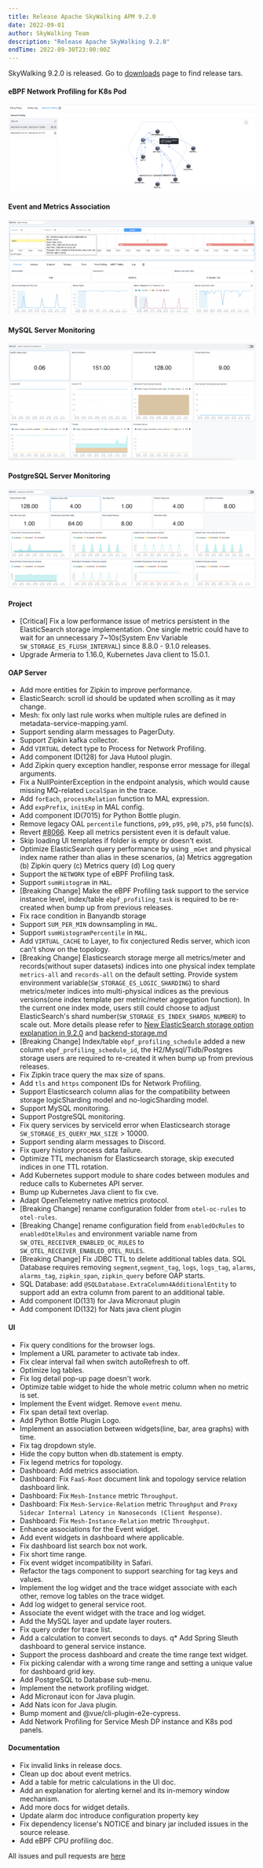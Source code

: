 ```yaml
---
title: Release Apache SkyWalking APM 9.2.0
date: 2022-09-01
author: SkyWalking Team
description: "Release Apache SkyWalking 9.2.0"
endTime: 2022-09-30T23:00:00Z
---
```


SkyWalking 9.2.0 is released. Go to [downloads](/downloads) page to find release tars.

#### eBPF Network Profiling for K8s Pod

<img src="ebpf.png">

#### Event and Metrics Association

<img src="event-association.png">

#### MySQL Server Monitoring

<img src="mysql.png">

#### PostgreSQL Server Monitoring

<img src="pg.png">

#### Project

- [Critical] Fix a low performance issue of metrics persistent in the ElasticSearch storage implementation. One single
  metric could have to wait for an unnecessary 7~10s(System Env Variable `SW_STORAGE_ES_FLUSH_INTERVAL`) since 8.8.0 -
  9.1.0 releases.
- Upgrade Armeria to 1.16.0, Kubernetes Java client to 15.0.1.

#### OAP Server

- Add more entities for Zipkin to improve performance.
- ElasticSearch: scroll id should be updated when scrolling as it may change.
- Mesh: fix only last rule works when multiple rules are defined in metadata-service-mapping.yaml.
- Support sending alarm messages to PagerDuty.
- Support Zipkin kafka collector.
- Add `VIRTUAL` detect type to Process for Network Profiling.
- Add component ID(128) for Java Hutool plugin.
- Add Zipkin query exception handler, response error message for illegal arguments.
- Fix a NullPointerException in the endpoint analysis, which would cause missing MQ-related `LocalSpan` in the trace.
- Add `forEach`, `processRelation` function to MAL expression.
- Add `expPrefix`, `initExp` in MAL config.
- Add component ID(7015) for Python Bottle plugin.
- Remove legacy OAL `percentile` functions, `p99`, `p95`, `p90`, `p75`, `p50` func(s).
- Revert [#8066](https://github.com/apache/skywalking/pull/8066). Keep all metrics persistent even it is default value.
- Skip loading UI templates if folder is empty or doesn't exist.
- Optimize ElasticSearch query performance by using `_mGet` and physical index name rather than alias in these
  scenarios, (a) Metrics aggregation (b) Zipkin query (c) Metrics query (d) Log query
- Support the `NETWORK` type of eBPF Profiling task.
- Support `sumHistogram` in `MAL`.
- [Breaking Change] Make the eBPF Profiling task support to the service instance level,
  index/table `ebpf_profiling_task` is required to be re-created when bump up from previous releases.
- Fix race condition in Banyandb storage
- Support `SUM_PER_MIN` downsampling in `MAL`.
- Support `sumHistogramPercentile` in `MAL`.
- Add `VIRTUAL_CACHE` to Layer, to fix conjectured Redis server, which icon can't show on the topology.
- [Breaking Change] Elasticsearch storage merge all metrics/meter and records(without super datasets) indices into one
  physical index template `metrics-all` and `records-all` on the default setting.
  Provide system environment variable(`SW_STORAGE_ES_LOGIC_SHARDING`) to shard metrics/meter indices into
  multi-physical indices as the previous versions(one index template per metric/meter aggregation function).
  In the current one index mode, users still could choose to adjust ElasticSearch's shard
  number(`SW_STORAGE_ES_INDEX_SHARDS_NUMBER`) to scale out.
  More details please refer to [New ElasticSearch storage option explanation in 9.2.0](../FAQ/New-ElasticSearch-storage-option-explanation-in-9.2.0.md)
  and [backend-storage.md](../setup/backend/backend-storage.md)
- [Breaking Change] Index/table `ebpf_profiling_schedule` added a new column `ebpf_profiling_schedule_id`,
  the H2/Mysql/Tidb/Postgres storage users are required to re-created it when bump up from previous releases.
- Fix Zipkin trace query the max size of spans.
- Add `tls` and `https` component IDs for Network Profiling.
- Support Elasticsearch column alias for the compatibility between storage logicSharding model and no-logicSharding model.
- Support MySQL monitoring.
- Support PostgreSQL monitoring.
- Fix query services by serviceId error when Elasticsearch storage `SW_STORAGE_ES_QUERY_MAX_SIZE` > 10000.
- Support sending alarm messages to Discord.
- Fix query history process data failure.
- Optimize TTL mechanism for Elasticsearch storage, skip executed indices in one TTL rotation.
- Add Kubernetes support module to share codes between modules and reduce calls to Kubernetes API server.
- Bump up Kubernetes Java client to fix cve.
- Adapt OpenTelemetry native metrics protocol.
- [Breaking Change] rename configuration folder from `otel-oc-rules` to `otel-rules`.
- [Breaking Change] rename configuration field from `enabledOcRules` to `enabledOtelRules` and
  environment variable name from `SW_OTEL_RECEIVER_ENABLED_OC_RULES` to `SW_OTEL_RECEIVER_ENABLED_OTEL_RULES`.
- [Breaking Change] Fix JDBC TTL to delete additional tables data.
  SQL Database requires removing `segment`,`segment_tag`, `logs`, `logs_tag`, `alarms`, `alarms_tag`, `zipkin_span`, `zipkin_query` before OAP starts.
- SQL Database: add `@SQLDatabase.ExtraColumn4AdditionalEntity` to support add an extra column from parent to an additional table.
- Add component ID(131) for Java Micronaut plugin
- Add component ID(132) for Nats java client plugin

#### UI

- Fix query conditions for the browser logs.
- Implement a URL parameter to activate tab index.
- Fix clear interval fail when switch autoRefresh to off.
- Optimize log tables.
- Fix log detail pop-up page doesn't work.
- Optimize table widget to hide the whole metric column when no metric is set.
- Implement the Event widget. Remove `event` menu.
- Fix span detail text overlap.
- Add Python Bottle Plugin Logo.
- Implement an association between widgets(line, bar, area graphs) with time.
- Fix tag dropdown style.
- Hide the copy button when db.statement is empty.
- Fix legend metrics for topology.
- Dashboard: Add metrics association.
- Dashboard: Fix `FaaS-Root` document link and topology service relation dashboard link.
- Dashboard: Fix `Mesh-Instance` metric `Throughput`.
- Dashboard: Fix `Mesh-Service-Relation` metric `Throughput`
  and `Proxy Sidecar Internal Latency in Nanoseconds (Client Response)`.
- Dashboard: Fix `Mesh-Instance-Relation` metric `Throughput`.
- Enhance associations for the Event widget.
- Add event widgets in dashboard where applicable.
- Fix dashboard list search box not work.
- Fix short time range.
- Fix event widget incompatibility in Safari.
- Refactor the tags component to support searching for tag keys and values.
- Implement the log widget and the trace widget associate with each other, remove log tables on the trace widget.
- Add log widget to general service root.
- Associate the event widget with the trace and log widget.
- Add the MySQL layer and update layer routers.
- Fix query order for trace list.
- Add a calculation to convert seconds to days.
  q\* Add Spring Sleuth dashboard to general service instance.
- Support the process dashboard and create the time range text widget.
- Fix picking calendar with a wrong time range and setting a unique value for dashboard grid key.
- Add PostgreSQL to Database sub-menu.
- Implement the network profiling widget.
- Add Micronaut icon for Java plugin.
- Add Nats icon for Java plugin.
- Bump moment and @vue/cli-plugin-e2e-cypress.
- Add Network Profiling for Service Mesh DP instance and K8s pod panels.

#### Documentation

- Fix invalid links in release docs.
- Clean up doc about event metrics.
- Add a table for metric calculations in the UI doc.
- Add an explanation for alerting kernel and its in-memory window mechanism.
- Add more docs for widget details.
- Update alarm doc introduce configuration property key
- Fix dependency license's NOTICE and binary jar included issues in the source release.
- Add eBPF CPU profiling doc.

All issues and pull requests are [here](https://github.com/apache/skywalking/milestone/136?closed=1)
